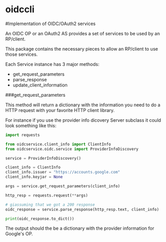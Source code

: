 # oidccli
#Implementation of OIDC/OAuth2 services

An OIDC OP or an OAuth2 AS provides a set of services to be used by an
RP/client.

This package contains the necessary pieces to allow an RP/client to use those
services.

Each Service instance has 3 major methods:

  * get_request_parameters
  * parse_response
  * update_client_information

###get_request_parameters

This method will return a dictionary with the information you need to
do a HTTP request with your favorite HTTP client library.

For instance if you use the provider info dicovery Server subclass it could
look something like this:

```python
import requests

from oidcservice.client_info import ClientInfo
from oidcservice.oidc.service import ProviderInfoDiscovery

service = ProviderInfoDiscovery()

client_info = ClientInfo
client_info.issuer = "https://accounts.google.com"
client_info.keyjar = None

args = service.get_request_parameters(client_info)

http_resp = requests.request(**args)

# giassuming that we got a 200 response
oidc_response = service.parse_response(http_resp.text, client_info)

print(oidc_response.to_dict())
```

The output should the be a dictionary with the provider information for
Google's OP.